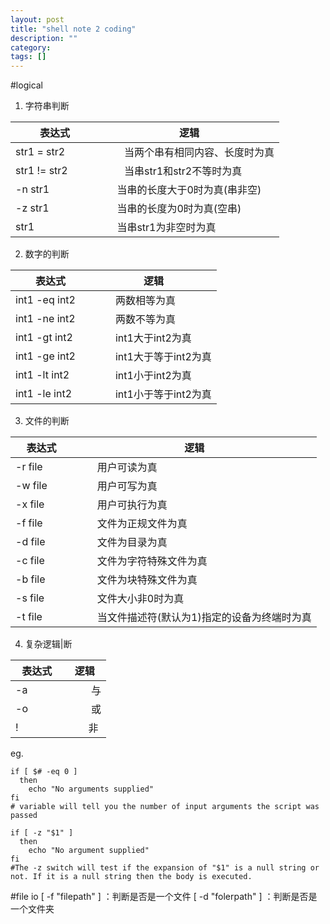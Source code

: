 ```yaml
---
layout: post
title: "shell note 2 coding"
description: ""
category: 
tags: []
---
```


#logical

1. 字符串判断

表达式|逻辑
---------|-------------
str1 = str2　　|　　当两个串有相同内容、长度时为真 
str1 != str2　 |　　当串str1和str2不等时为真 
-n str1　　　　 |　 当串的长度大于0时为真(串非空) 
-z str1　　　　 |　 当串的长度为0时为真(空串) 
str1　　　　　　|　   当串str1为非空时为真

2. 数字的判断

表达式|逻辑
---------|-------------
int1 -eq int2　|　　两数相等为真 
int1 -ne int2　|　　两数不等为真 
int1 -gt int2　|　　int1大于int2为真 
int1 -ge int2　|　　int1大于等于int2为真 
int1 -lt int2　|　　int1小于int2为真 
int1 -le int2　|　　int1小于等于int2为真

3. 文件的判断

表达式|逻辑 
---------|-------------
-r file　　|　　用户可读为真 
-w file　　|　　用户可写为真 
-x file　　|　　用户可执行为真 
-f file　　|　　文件为正规文件为真 
-d file　　|　　文件为目录为真 
-c file　　|　　文件为字符特殊文件为真 
-b file　　|　　文件为块特殊文件为真 
-s file　　|　　文件大小非0时为真 
-t file　　|　　当文件描述符(默认为1)指定的设备为终端时为真

4. 复杂逻辑|断
 
表达式|逻辑
---------|-------------
-a 　 　|　　 与 
-o　　　|　　 或 
!　　　　|　　非

eg. 

```
if [ $# -eq 0 ]
  then
    echo "No arguments supplied"
fi
# variable will tell you the number of input arguments the script was passed
```

```
if [ -z "$1" ]
  then
    echo "No argument supplied"
fi
#The -z switch will test if the expansion of "$1" is a null string or not. If it is a null string then the body is executed.
```

#file io
[ -f "filepath" ] ：判断是否是一个文件 
[ -d "folerpath" ] ：判断是否是一个文件夹 
